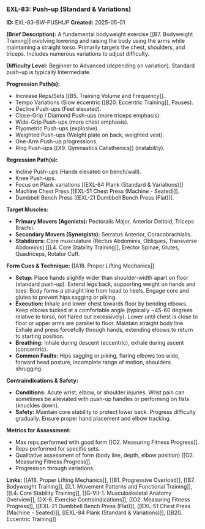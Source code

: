 ### **EXL-83: Push-up (Standard & Variations)**

**ID:** EXL-83-BW-PUSHUP **Created:** 2025-05-01

**(Brief Description):** A fundamental bodyweight exercise [[B7. Bodyweight Training]] involving lowering and raising the body using the arms while maintaining a straight torso. Primarily targets the chest, shoulders, and triceps. Includes numerous variations to adjust difficulty.

**Difficulty Level:** Beginner to Advanced (depending on variation). Standard push-up is typically Intermediate.

**Progression Path(s):**

- Increase Reps/Sets [[B5. Training Volume and Frequency]].
- Tempo Variations (Slow eccentric [[B20. Eccentric Training]], Pauses).
- Decline Push-ups (Feet elevated).
- Close-Grip / Diamond Push-ups (more triceps emphasis).
- Wide-Grip Push-ups (more chest emphasis).
- Plyometric Push-ups (explosive).
- Weighted Push-ups (Weight plate on back, weighted vest).
- One-Arm Push-up progressions.
- Ring Push-ups [[X9. Gymnastics  Calisthenics]] (instability).

**Regression Path(s):**

- Incline Push-ups (Hands elevated on bench/wall).
- Knee Push-ups.
- Focus on Plank variations [[EXL-84 Plank (Standard & Variations)]]
- Machine Chest Press [[EXL-51 Chest Press (Machine - Seated)]].
- Dumbbell Bench Press [[EXL-21 Dumbbell Bench Press (Flat)]].

**Target Muscles:**

- **Primary Movers (Agonists):** Pectoralis Major, Anterior Deltoid, Triceps Brachii.
- **Secondary Movers (Synergists):** Serratus Anterior, Coracobrachialis.
- **Stabilizers:** Core musculature (Rectus Abdominis, Obliques, Transverse Abdominis) [[L4. Core Stability Training]], Erector Spinae, Glutes, Quadriceps, Rotator Cuff.

**Form Cues & Technique:** [[A18. Proper Lifting Mechanics]]

- **Setup:** Place hands slightly wider than shoulder-width apart on floor (standard push-up). Extend legs back, supporting weight on hands and toes. Body forms a straight line from head to heels. Engage core and glutes to prevent hips sagging or piking.
- **Execution:** Inhale and lower chest towards floor by bending elbows. Keep elbows tucked at a comfortable angle (typically ~45-60 degrees relative to torso, not flared out excessively). Lower until chest is close to floor or upper arms are parallel to floor. Maintain straight body line. Exhale and press forcefully through hands, extending elbows to return to starting position.
- **Breathing:** Inhale during descent (eccentric), exhale during ascent (concentric).
- **Common Faults:** Hips sagging or piking, flaring elbows too wide, forward head posture, incomplete range of motion, shoulders shrugging.

**Contraindications & Safety:**

- **Conditions:** Acute wrist, elbow, or shoulder injuries. Wrist pain can sometimes be alleviated with push-up handles or performing on fists (knuckles down).
- **Safety:** Maintain core stability to protect lower back. Progress difficulty gradually. Ensure proper hand placement and elbow tracking.

**Metrics for Assessment:**

- Max reps performed with good form [[O2. Measuring Fitness Progress]].
- Reps performed for specific sets.
- Qualitative assessment of form (body line, depth, elbow position) [[O2. Measuring Fitness Progress]].
- Progression through variations.

**Links:** [[A18. Proper Lifting Mechanics]], [[B1. Progressive Overload]], [[B7. Bodyweight Training]], [[L1. Movement Patterns and Functional Training]], [[L4. Core Stability Training]], [[G-VII-1. Musculoskeletal Anatomy Overview]], [[IX-6. Exercise Contraindications]], [[O2. Measuring Fitness Progress]], [[EXL-21 Dumbbell Bench Press (Flat)]], [[EXL-51 Chest Press (Machine - Seated)]], [[EXL-84 Plank (Standard & Variations)]], [[B20. Eccentric Training]]